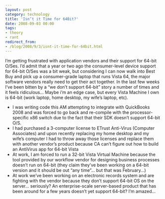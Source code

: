 ```yaml
---
layout: post
category: technology
title: 'Isn’t it Time for 64Bit?'
date: 2008-09-03 00:00
tags:
- theory
- rant
redirect_from:
- /blog/2008/9/3/isnt-it-time-for-64bit.html
---
```

I’m getting frustrated with application vendors and their support for 64-bit O/Ses. I’d admit that a year or two ago the consumer-level device support for 64-bit O/Ses was a bit weak, but considering I can now walk into Best Buy and pick up a consumer-grade laptop that runs Vista 64, the major software vendors really need to get their act together. In the last few weeks I’ve been bitten by a “we don’t support 64-bit” story a number of times and it feels ridiculous… Maybe i’m an edge case, but every Vista Machine I own is 64-bit (work laptop, home desktop, my wife’s laptop, etc).

*  I was writing code this AM attempting to integrate with QuickBooks 2008 and was forced to go back and re-compile with the processor-specific x86 switch due to the fact that their SDK doesn’t support 64-bit O/S.
*  I had purchased a 3-computer license to ETrust Anti-Virus (Computer Associates) and upon recently replacing my home desktop and my wife’s computer I had to throw away those licenses and replace them with another vendor’s product because CA can’t figure out how to build an AntiVirus app for 64-bit Vista
*  At work, I am forced to run a 32-bit Vista Virtual Machine because the tool provided by our workflow vendor for designing business processes doesn’t run on 64-bit (they claim they’ve been working on a 64-bit version and it should be out “any time”… but that was February…)
*  At work we’ve been working on an electronic records system and are fighting with the vendor because they don’t support 64-bit OS on the server… seriously? An enterprise-scale server-based product that has been around for a few years doesn’t yet support 64-bit? I’m amazed…
